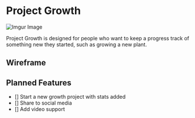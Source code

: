 # Project Growth
![Imgur Image](https://imgur.com/h8F0a7P)

Project Growth is designed for people who want to keep a progress track of something new they started, such as growing a new plant.

## Wireframe

## Planned Features

- [] Start a new growth project with stats added
- [] Share to social media
- [] Add video support

